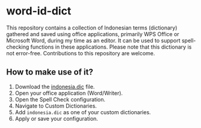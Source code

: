 # word-id-dict
This repository contains a collection of Indonesian terms (dictionary) gathered and saved using office applications, primarily WPS Office or Microsoft Word, during my time as an editor. It can be used to support spell-checking functions in these applications. Please note that this dictionary is not error-free. Contributions to this repository are welcome.

## How to make use of it?
1. Download the [indonesia.dic](https://github.com/nfrozi/word-id-dict/blob/main/indonesia.dic) file.
2. Open your office application (Word/Writer).
3. Open the Spell Check configuration.
4. Navigate to Custom Dictionaries.
5. Add `indonesia.dic` as one of your custom dictionaries.
6. Apply or save your configuration.
